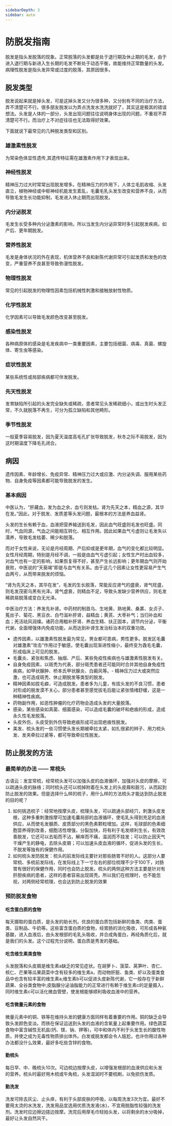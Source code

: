 ```yaml
---
sidebarDepth: 3
sidebar: auto
---
```


# 防脱发指南

脱发是指头发脱落的现象。正常脱落的头发都是处于退行期及休止期的毛发，由于进入退行期与新进入生长期的毛发不断处于动态平衡，故能维持正常数量的头发。病理性脱发是指头发异常或过度的脱落，其原因很多。

## 脱发类型

脱发说起来就是掉头发，可是这掉头发又分为很多种，又分别有不同的治疗方法，弄不清楚可不行。很多朋友脱发以为弄点洗发水洗洗就好了，其实这是极其的错误想法。头发是人体的一部分，头发出现问题往往说明身体出现的问题，不重视不弄清楚可不行。而治疗上不对症往往也无法取得好效果。

下面就说下最常见的几种脱发类型和区别。

### 雄激素性脱发

为常染色体显性遗传,其遗传特征需在雄激素作用下才表现出来。

### 神经性脱发

精神压力过大时常常出现脱发增多。在精神压力的作用下，人体立毛肌收缩、头发直立，植物神经或中枢神经机能发生紊乱，毛囊毛乳头发生改变和营养不良，从而导致毛发生长功能抑制，毛发进入休止期而出现脱发。

### 内分泌脱发

毛发生长受多种内分泌激素的影响，所以当发生内分泌异常时多引起脱发疾病，如产后、更年期脱发。

### 营养性脱发

毛发是身体状况的外在表现，机体营养不良和新陈代谢异常可引起发质和发色的改变，严重营养不良甚至导致弥漫性脱发。

### 物理性脱发

常见的引起脱发的物理性因素包括机械性刺激和接触放射性物质。

### 化学性脱发

化学因素可以导致毛发颜色改变甚至脱发。

### 感染性脱发

各种病原体的感染是毛发疾病中一类重要因素，主要包括细菌、病毒、真菌、螺旋体、寄生虫等感染。

### 症状性脱发

某些系统性或局部疾病都可伴发脱发。

### 先天性脱发

发育缺陷所引起的头发完全缺失或稀疏，患者常见头发稀疏细小，或出生时头发正常，不久就脱落不再生，可分为孤立缺陷和其他畸形。

### 季节性脱发

一般夏季容易脱发，因为夏天温度高毛孔扩张导致脱发，秋冬之际不易脱发，因为这时期温度下降毛孔闭合。

## 病因

遗传因素、年龄增长、免疫异常、精神压力过大或应激、内分泌失调、服用某些药物、自身免疫等因素都可能导致脱发的发生。

### 基本病因

中医认为，“肝藏血，发为血之余，血亏则发枯。肾为先天之本，精血之源，其华在发。”因此，对于脱发、发质差等头发问题，最根本的方法是养血益肾。

头发的生长有赖于血，血液把营养输送到毛发，因此血气旺盛则毛发也旺盛。同时，气血同源，气血之间能相互转化、相互作用。因此如果血气亏虚则让毛发失以濡养，导致毛发枯萎、稀少和脱落。

而对于女性来说，无论是月经周期、产后抑或是更年期，血气的变化都比较明显。女性月经周期，特别是月经不调，一般是由血气亏虚引起；女性生产时出血较多，对血气也有一定的影响，如果恢复得不好，甚至产生长远影响；更年期血气则开始衰败，中医说的“天葵竭”即是与血气有关系。由于这几个因素让女性更容易产生气血两亏，从而带来脱发的烦恼。

“肾为先天之本，其华在发”，毛发的生长脱落，常能反应肾气的盛衰，肾气旺盛，则毛发茂密乌黑有光泽。肾气虚衰，则精血不足，导致头发缺少营养供应，则毛发稀疏易脱落或变白无光泽。

中医治疗方法：养发先补肾。中药材的制首乌、生地黄、熟地黄、桑葚、女贞子、菟丝子、菊花、黑豆衣、白芍滋补肝肾，益精血；黄芪、大枣补气；当归补血和血；羌活祛风润燥。诸药合用糍补肝肾、养血生精、扶正固本，调节内分泌，平衡代谢，全面增强体内免疫功能，从而达到补肾生发治标治本的双重功效。

- 遗传因素，以雄激素性脱发最为常见，男女都可患病，男性更多。脱发区毛囊对雄激素“攻击”作用过于敏感，使毛囊出现渐进性缩小，最终变为毳毛毛囊，形成临床上可见的脱发。
- 毛囊炎、紧张和焦虑、抽烟、产后、某些免疫性疾病也与雄激素性脱发有关。
- 自身免疫因素，以斑秃为代表，部分斑秃患者还可能同时合并其他自身免疫性疾病，如甲状腺肿、桥本氏甲状腺炎、白癜风等。- 精神压力过大或突然应激，也可造成斑秃、休止期脱发等类型的脱发。
- 精神因素如拔毛癖，可造成脱发。患者多为儿童，有拔头发的不良习惯，患者对形成的脱发漠不关心，部分患者甚至感觉拔毛后能让紧张情绪舒缓，这是一种精神性疾病。
- 药物副作用，如恶性肿瘤的化疗药物会造成头发的大量脱落。
- 感染，某些感染如真菌、细菌感染，可以造成毛囊的破坏和疤痕的形成，造成永久性毛发脱落。
- 头皮外伤，头皮受到外伤导致疤痕形成可出现疤痕性脱发。
- 美发、梳头发的一些习惯使头发长期被牵拉太紧，如扎很紧的辫子、用力梳头发、发夹牵拉过紧等，都可导致牵拉性脱发。

## 防止脱发的方法 

### 最简单的办法 —— 常梳头

古语云：发宜常梳，经常梳头发可以加强头皮的血液循环，加强对头皮的摩擦，可以疏通头皮的脉络；同时梳头还可以梳掉附着在头发上的头皮屑和脏污，从而起到防止脱发的效果。但是选择什么样的梳子，用什么样的方法梳头才能达到防止脱发的目的呢？

1. 如何挑选梳子：经常地按摩头皮，梳理头发，可以疏通头部经穴，刺激头皮发根，这种多重刺激按摩可加速毛囊局部的血液循环，使毛乳头得到充足的血液供应，从而使毛发髓质、皮质部分的黑色素颗粒增加。这样，毛球部的色素细胞营养得到改善，细胞活性增强，分裂加快，将有利于毛发顺利生长，有效改善脱发，它还可以去垢而不沾，解痒而不痛，温润而不挂发；可以防止因天气干燥产生的静电，去除头皮屑；可以加速头皮血液的循环，促进头发的生长，不脱发等独有的保健作用。
2. 如何梳头发防脱发：梳头的前发际线主要针对那些肠胃不好的人。这部分人要常梳、多梳前发际线，在发际线上下一寸左右的部位梳理不少于100下，对肠胃有很好的保健作用，同时也会防止脱发。梳头的两侧这种方法主要是针对有肝胆疾病的患者，这样的患者容易出现斑秃。所以我们在梳理时，也不能忽视，对两侧经常梳理，也会达到防止脱发的效果

### 预防脱发食物

#### 吃含蛋白质的食物

每天摄取的蛋白质，是头发的助长剂。优良的蛋白质包括新鲜的鱼类、肉类、蛋类、豆制品、牛奶等。这些富含蛋白质的食物，经胃肠的消化吸收，可形成各种氨基酸，进入血液后，由头发根部的毛乳头吸收，并合成角蛋白，再经角质化后，就是我们的头发。这个过程充分说明，蛋白质是秀发的基础。

#### 吃含维生素类食物

头发脱落和头皮屑是维生素a缺乏的常见症状。在胡萝卜、菠菜、莴笋叶、杏仁、核仁、芒果等瓜果蔬菜中含有较多的维生素a，而动物肝脏、鱼类、虾以及蛋类食品中也含有较丰富的维生素a;维生素b可以促进头皮新陈代谢，它一般存在于新鲜蔬果、全谷类食物中;皮脂腺分泌油脂能力的正常进行有赖于维生素c的足量摄入，同时维生素c可以活化微血管壁，使发根能够顺利吸收血液中的营养。

#### 吃含微量元素的食物

微量元素中的铜、铁等在维持头发的健康方面同样有着重要的作用。铜的缺乏会导致头发颜色变淡。而铁在保证运送到头发的血液的含氧量上起重要作用。绿色蔬菜食物中富含碱性无机盐(钙、镁、钠、钾等)，可中和体内不利于头发生长的酸性物质，并使之成为无毒性物质排出体外。白发或脱发都会令人尴尬，也许你用过各种办法都没什么效果，最好多吃些含锌的食物。

#### 勤梳头

每日早、中、晚梳头10次。可边梳边按摩头皮，以增强发根部的血液供应和头发的营养。梳头时最好用木梳或牛角梳，头发湿润时不要梳刷，以免损伤发质。

#### 勤洗发

洗发可除去灰尘、止头痒，有利于头部皮肤的呼吸，以每周洗发3次为宜。最好不要用太烫的水洗发，洗发用品宜选用优质洗发液(水)，不宜用脱脂性较强的洗发剂。洗发时应边擦边搓边按摩。洗完后用厚毛巾轻拍头发，以将剩余的水分吸掉，最好让头发自然风干。